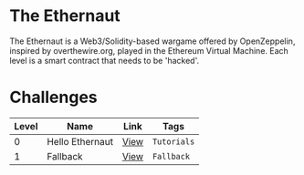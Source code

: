 # The Ethernaut

The Ethernaut is a Web3/Solidity-based wargame offered by OpenZeppelin, inspired by overthewire.org, played in the Ethereum Virtual Machine. Each level is a smart contract that needs to be 'hacked'. 

# Challenges

| Level  | Name                   | Link              | Tags     |
|----|--------------------------------|------------------|---------|
| 0 | Hello Ethernaut | [View](levels/lv_0.md) | `Tutorials` |
| 1 | Fallback | [View](levels/lv_1.md) | `Fallback` |
